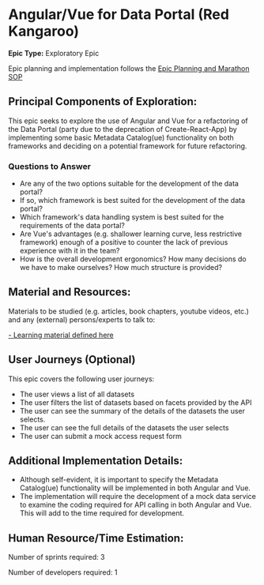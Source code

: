 # Angular/Vue for Data Portal (Red Kangaroo)
**Epic Type:** Exploratory Epic

Epic planning and implementation follows the
[Epic Planning and Marathon SOP](https://ghga.pages.hzdr.de/internal.ghga.de/main/sops/development/epic_planning/)

## Principal Components of Exploration:

This epic seeks to explore the use of Angular and Vue for a refactoring of the Data Portal (party due to the deprecation of Create-React-App) by implementing some basic Metadata Catalog(ue) functionality on both frameworks and deciding on a potential framework for future refactoring.

### Questions to Answer
- Are any of the two options suitable for the development of the data portal?
- If so, which framework is best suited for the development of the data portal?
- Which framework's data handling system is best suited for the requirements of the data portal?
- Are Vue's advantages (e.g. shallower learning curve, less restrictive framework) enough of a positive to counter the lack of previous experience with it in the team?
- How is the overall development ergonomics? How many decisions do we have to make ourselves? How much structure is provided?

## Material and Resources:

Materials to be studied (e.g. articles, book chapters, youtube videos, etc.) and any (external) persons/experts to talk to:

[- Learning material defined here](https://wiki.verbis.dkfz.de/pages/viewpage.action?pageId=266600453)

## User Journeys (Optional)

This epic covers the following user journeys:

- The user views a list of all datasets
- The user filters the list of datasets based on facets provided by the API
- The user can see the summary of the details of the datasets the user selects.
- The user can see the full details of the datasets the user selects
- The user can submit a mock access request form

## Additional Implementation Details:

- Although self-evident, it is important to specify the Metadata Catalog(ue) functionality will be implemented in both Angular and Vue.
- The implementation will require the decelopment of a mock data service to examine the coding required for API calling in both Angular and Vue. This will add to the time required for development.

## Human Resource/Time Estimation:

Number of sprints required: 3

Number of developers required: 1
